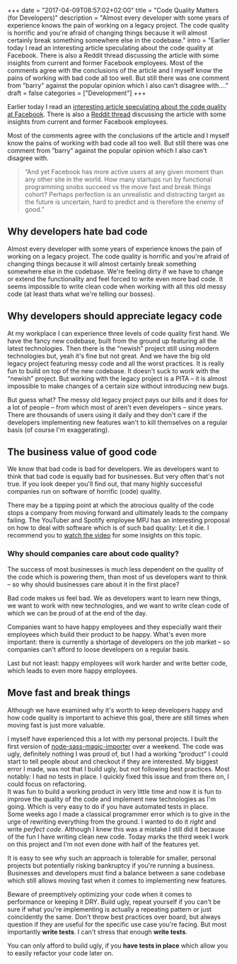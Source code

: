 +++
date = "2017-04-09T08:57:02+02:00"
title = "Code Quality Matters (for Developers)"
description = "Almost every developer with some years of experience knows the pain of working on a legacy project. The code quality is horrific and you're afraid of changing things because it will almost certainly break something somewhere else in the codebase."
intro = "Earlier today I read an interesting article speculating about the code quality at Facebook. There is also a Reddit thread discussing the article with some insights from current and former Facebook employees. Most of the comments agree with the conclusions of the article and I myself know the pains of working with bad code all too well. But still there was one comment from ”barry” against the popular opinion which I also can't disagree with...."
draft = false
categories = ["Development"]
+++

Earlier today I read an [interesting article speculating about the code quality at Facebook](https://www.darkcoding.net/software/facebooks-code-quality-problem/). There is also a [Reddit thread](https://www.reddit.com/r/programming/comments/3r90iy/facebooks_code_quality_problem/) discussing the article with some insights from current and former Facebook employees.

Most of the comments agree with the conclusions of the article and I myself know the pains of working with bad code all too well. But still there was one comment from ”barry” against the popular opinion which I also can't disagree with.

> “And yet Facebook has more active users at any given moment than any other site in the world. How many startups run by functional programming snobs succeed vs the move fast and break things cohort? Perhaps perfection is an unrealistic and distracting target as the future is uncertain, hard to predict and is therefore the enemy of good.”

## Why developers hate bad code
Almost every developer with some years of experience knows the pain of working on a legacy project. The code quality is horrific and you're afraid of changing things because it will almost certainly break something somewhere else in the codebase. We're feeling dirty if we have to change or extend the functionality and feel forced to write even more bad code. It seems impossible to write clean code when working with all this old messy code (at least thats what we're telling our bosses).

## Why developers should appreciate legacy code
At my workplace I can experience three levels of code quality first hand. We have the fancy new codebase, built from the ground up featuring all the latest technologies. Then there is the “newish” project still using modern technologies but, yeah it's fine but not great. And we have the big old legacy project featuring messy code and all the worst practices. It is really fun to build on top of the new codebase. It doesn't suck to work with the “newish” project. But working with the legacy project is a PITA – it is almost impossible to make changes of a certain size without introducing new bugs.

But guess what? The messy old legacy project pays our bills and it does for a lot of people – from which most of aren't even developers – since years. There are thousands of users using it daily and they don't care if the developers implementing new features wan't to kill themselves on a regular basis (of course I'm exaggerating).

## The business value of good code
We know that bad code is bad for developers. We as developers want to think that bad code is equally bad for businesses. But very often that's not true. If you look deeper you'll find out, that many highly successful companies run on software of horrific (code) quality.

There may be a tipping point at which the atrocious quality of the code stops a company from moving forward and ultimately leads to the company failing. The YouTuber and Spotify employee MPJ has an interesting proposal on how to deal with software which is of such bad quality: Let it die. I recommend you to [watch the video](https://www.youtube.com/watch?v=M6_a2wBK-yc) for some insights on this topic.

### Why should companies care about code quality?
The success of most businesses is much less dependent on the quality of the code which is powering them, than most of us developers want to think – so why should businesses care about it in the first place?

Bad code makes us feel bad. We as developers want to learn new things, we want to work with new technologies, and we want to write clean code of which we can be proud of at the end of the day.

Companies want to have happy employees and they especially want their employees which build their product to be happy. What's even more important: there is currently a shortage of developers on the job market – so companies can't afford to loose developers on a regular basis.

Last but not least: happy employees will work harder and write better code, which leads to even more happy employees.

## Move fast and break things
Although we have examined why it's worth to keep developers happy and how code quality is important to achieve this goal, there are still times when moving fast is just more valuable.

I myself have experienced this a lot with my personal projects. I built the first version of [node-sass-magic-importer](https://github.com/maoberlehner/node-sass-magic-importer) over a weekend. The code was ugly, definitely nothing I was proud of, but I had a working “product” I could start to tell people about and checkout if they are interested. My biggest error I made, was not that I build ugly, but not following best practices. Most notably: I had no tests in place. I quickly fixed this issue and from there on, I could focus on refactoring.  
It was fun to build a working product in very little time and now it is fun to improve the quality of the code and implement new technologies as I'm going. Which is very easy to do if you have automated tests in place.  
Some weeks ago I made a classical programmer error which is to give in the urge of rewriting everything from the ground. I wanted to do it *right* and write *perfect code*. Although I knew this was a mistake I still did it because of the fun I have writing clean new code. Today marks the third week I work on this project and I'm not even done with half of the features yet.

It is easy to see why such an approach is tolerable for smaller, personal projects but potentially risking bankruptcy if you're running a business.  
Businesses and developers must find a balance between a sane codebase which still allows moving fast when it comes to implementing new features.

Beware of preemptively optimizing your code when it comes to performance or keeping it DRY. Build ugly, repeat yourself if you can't be sure if what you're implementing is actually a repeating pattern or just coincidently the same. Don't throw best practices over board, but always question if they are useful for the specific use case you're facing. But most importantly **write tests**. I can't stress that enough **write tests**.

You can only afford to build ugly, if you **have tests in place** which allow you to easily refactor your code later on.

